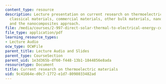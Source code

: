 ```yaml
---
content_type: resource
description: Lecture presentation on current research on thermoelectric materials,
  classical materials, commercial materials, other bulk materials, nanostructuring,
  and the nanocomposites approach.
file: /media/courses/2-997-direct-solar-thermal-to-electrical-energy-conversion-technologies-fall-2009/9c41664ed0c71772e1d78098033482ad_MIT2_997F09_lec05.pdf
file_type: application/pdf
learning_resource_types:
- Lecture Audio
ocw_type: OCWFile
parent_title: Lecture Audio and Slides
parent_type: CourseSection
parent_uid: 1e3d365b-df60-f448-13b1-1844856e8ada
resourcetype: Document
title: Current research on thermoelectric materials
uid: 9c41664e-d0c7-1772-e1d7-8098033482ad
---
```

